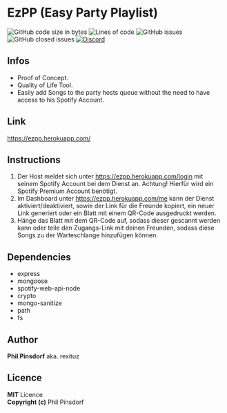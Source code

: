 # EzPP (Easy Party Playlist)
![GitHub code size in bytes](https://img.shields.io/github/languages/code-size/philpinsdorf/ezpp)
![Lines of code](https://img.shields.io/tokei/lines/github/philpinsdorf/ezpp)
![GitHub issues](https://img.shields.io/github/issues-raw/philpinsdorf/ezpp)
![GitHub closed issues](https://img.shields.io/github/issues-closed-raw/philpinsdorf/ezpp)
[![Discord](https://img.shields.io/discord/705014603058380902?color=7289DA&label=discord)](https://discord.gg/UCVyEmM)


## Infos
- Proof of Concept.
- Quality of Life Tool.
- Easily add Songs to the party hosts queue without the need to have access to his Spotify Account.

## Link
https://ezpp.herokuapp.com/

## Instructions
1. Der Host meldet sich unter https://ezpp.herokuapp.com/login mit seinem Spotify Account bei dem Dienst an. Achtung! Hierfür wird ein Spotify Premium Account benötigt.
2. Im Dashboard unter https://ezpp.herokuapp.com/me kann der Dienst aktiviert/deaktiviert, sowie der Link für die Freunde kopiert, ein neuer Link generiert oder ein Blatt mit einem QR-Code ausgedruckt werden.
3. Hänge das Blatt mit dem QR-Code auf, sodass dieser gescannt werden kann oder teile den Zugangs-Link mit deinen Freunden, sodass diese Songs zu der Warteschlange hinzufügen können.

## Dependencies
- express
- mongoose
- spotify-web-api-node
- crypto
- mongo-sanitize
- path
- fs

## Author
<b>Phil Pinsdorf</b> aka. rexituz

## Licence
<b>MIT</b> Licence \
<b>Copyright (c)</b> Phil Pinsdorf
